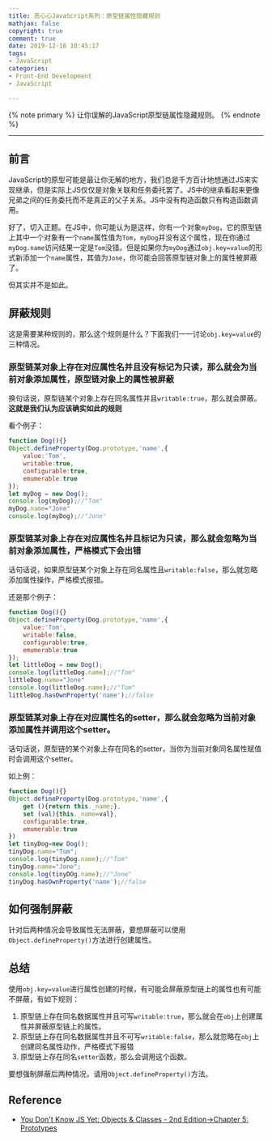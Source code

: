 ```yaml
---
title: 恶心心JavaScript系列：原型链属性隐藏规则
mathjax: false
copyright: true
comment: true
date: 2019-12-16 10:45:17
tags:
- JavaScript
categories:
- Front-End Development
- JavaScript

---
```


{% note primary %}
让你误解的JavaScript原型链属性隐藏规则。
{% endnote %}

<!-- more -->

---

## 前言

JavaScript的原型可能是最让你无解的地方，我们总是千方百计地想通过JS来实现继承，但是实际上JS仅仅是对象关联和任务委托罢了。JS中的继承看起来更像兄弟之间的任务委托而不是真正的父子关系。JS中没有构造函数只有构造函数调用。

好了，切入正题。在JS中，你可能认为是这样，你有一个对象`myDog`，它的原型链上其中一个对象有一个`name`属性值为`Tom`，`myDog`并没有这个属性，现在你通过`myDog.name`访问结果一定是`Tom`没错。但是如果你为`myDog`通过`obj.key=value`的形式新添加一个`name`属性，其值为`Jone`，你可能会回答原型链对象上的属性被屏蔽了。

但其实并不是如此。

## 屏蔽规则

这是需要某种规则的，那么这个规则是什么？下面我们一一讨论`obj.key=value`的三种情况。

### 原型链某对象上存在对应属性名并且没有标记为只读，那么就会为当前对象添加属性，原型链对象上的属性被屏蔽

换句话说，原型链某个对象上存在同名属性并且`writable:true`，那么就会屏蔽。**这就是我们认为应该确实如此的规则**

看个例子：

```javascript
function Dog(){}
Object.defineProperty(Dog.prototype,'name',{
    value:'Tom',
    writable:true,
    configurable:true,
    emumerable:true
});
let myDog = new Dog();
console.log(myDog);//"Tom"
myDog.name="Jone"
console.log(myDog);//"Jone"
```

### 原型链某对象上存在对应属性名并且标记为只读，那么就会忽略为当前对象添加属性，严格模式下会出错

话句话说，如果原型链某个对象上存在同名属性且`writable:false`，那么就忽略添加属性操作，严格模式报错。

还是那个例子：

```javascript
function Dog(){}
Object.defineProperty(Dog.prototype,'name',{
    value:'Tom',
    writable:false,
    configurable:true,
    emumerable:true
});
let littleDog = new Dog();
console.log(littleDog.name);//"Tom"
littleDog.name="Jone"
console.log(littleDog.name);//"Tom"
littleDog.hasOwnProperty('name');//false
```

### 原型链某对象上存在对应属性名的setter，那么就会忽略为当前对象添加属性并调用这个setter。

话句话说，原型链的某个对象上存在同名的setter，当你为当前对象同名属性赋值时会调用这个setter。

如上例：

```javascript
function Dog(){}
Object.defineProperty(Dog.prototype,'name',{
    get (){return this._name;},
    set (val){this._name=val},
    configurable:true,
    emumerable:true
})
let tinyDog=new Dog();
tinyDog.name="Tom";
console.log(tinyDog.name);//"Tom"
tinyDog.name="Jone";
console.log(tinyDOg.name);//"Jone"
tinyDog.hasOwnProperty('name');//false
```

## 如何强制屏蔽

针对后两种情况会导致属性无法屏蔽，要想屏蔽可以使用`Object.defineProperty()`方法进行创建属性。


## 总结

使用`obj.key=value`进行属性创建的时候，有可能会屏蔽原型链上的属性也有可能不屏蔽，有如下规则：
1. 原型链上存在同名数据属性并且可写`writable:true`，那么就会在`obj`上创建属性并屏蔽原型链上的属性。
2. 原型链上存在同名数据属性并且不可写`writable:false`，那么就忽略在`obj`上创建同名属性动作，严格模式下报错
3. 原型链上存在同名`setter`函数，那么会调用这个函数。

要想强制屏蔽后两种情况，请用`Object.defineProperty()`方法。

## Reference

- [You Don't Know JS Yet: Objects & Classes - 2nd Edition->Chapter 5: Prototypes](https://github.com/getify/You-Dont-Know-JS/blob/2nd-ed/objects-classes/ch5.md)